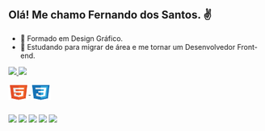 ## Olá! Me chamo Fernando dos Santos. ✌

- 🔭 Formado em Design Gráfico.
- 🌱 Estudando para migrar de área e me tornar um Desenvolvedor Front-end.

<div align="left">
  <a href="https://www.behance.net/fe_dossantos">
  <img height="180em" src="https://github-readme-stats.vercel.app/api?username=fe-dossantos&show_icons=true&theme=radical&include_all_commits=true&count_private=true"/>
  <img height="180em" src="https://github-readme-stats.vercel.app/api/top-langs/?username=fe-dossantos&layout=compact&langs_count=7&theme=radical"/>
</div>

<div style="display: inline_block"><br>
  <img align="center" alt="Nando-HTML" height="30" width="40" src="https://raw.githubusercontent.com/devicons/devicon/master/icons/html5/html5-original.svg">
  <img align="center" alt="Nando-CSS" height="30" width="40" src="https://raw.githubusercontent.com/devicons/devicon/master/icons/css3/css3-original.svg">
</div>
  
##
 
<div>
  <a href="https://www.linkedin.com/in/fehdossantos/" target="_blank"><img src="https://img.shields.io/badge/-LinkedIn-%230077B5?style=for-the-badge&logo=linkedin&logoColor=white" target="_blank"></a>
   <a href="https://www.behance.net/fe_dossantos" target="_blank"><img src="https://aleen42.github.io/badges/src/behance.svge" target="_blank"></a>
  <a href="https://www.instagram.com/fe_dossantos/" target="_blank"><img src="https://img.shields.io/badge/-Instagram-%23E4405F?style=for-the-badge&logo=instagram&logoColor=white" target="_blank"></a>
 	<a href="https://twitter.com/fe_dossantos" target="_blank"><img src="https://img.shields.io/badge/Twitter-1DA1F2?style=for-the-badge&logo=twitter&logoColor=white" target="_blank"></a>
  <a href = "mailto:fernando-hrs94@hotmail.com"><img src="https://img.shields.io/badge/Microsoft_Outlook-0078D4?style=for-the-badge&logo=microsoft-outlook&logoColor=white"target="_blank"></a>
  
</div>
